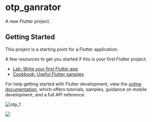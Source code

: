 # otp_ganrator

A new Flutter project.

## Getting Started

This project is a starting point for a Flutter application.

A few resources to get you started if this is your first Flutter project:

- [Lab: Write your first Flutter app](https://docs.flutter.dev/get-started/codelab)
- [Cookbook: Useful Flutter samples](https://docs.flutter.dev/cookbook)

For help getting started with Flutter development, view the
[online documentation](https://docs.flutter.dev/), which offers tutorials,
samples, guidance on mobile development, and a full API reference.

![otp_1]()

<img src="https://user-images.githubusercontent.com/113762162/211185450-ab49183a-9ae8-4d27-bf21-b9dcb93d4aba.jpg"/>
